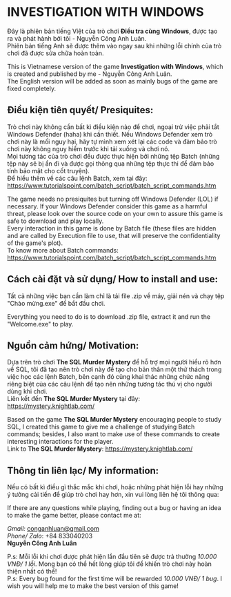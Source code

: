 # INVESTIGATION WITH WINDOWS  
Đây là phiên bản tiếng Việt của trò chơi **Điều tra cùng Windows**, được tạo ra và phát hành bởi tôi - Nguyễn Công Anh Luân.  
Phiên bản tiếng Anh sẽ được thêm vào ngay sau khi những lỗi chính của trò chơi đã được sửa chữa hoàn toàn.  
  
This is Vietnamese version of the game **Investigation with Windows**, which is created and published by me - Nguyễn Công Anh Luân.  
The English version will be added as soon as mainly bugs of the game are fixed completely.  
  
## Điều kiện tiên quyết/ Presiquites:
Trò chơi này không cần bất kì điều kiện nào để chơi, ngoại trừ việc phải tắt Windows Defender (haha) khi cần thiết. Nếu Windows Defender xem trò chơi này là mối nguy hại, hãy tự mình xem xét lại các code và đảm bảo trò chơi này không nguy hiểm trước khi tải xuống và chơi nó.  
Mọi tương tác của trò chơi đều được thực hiện bởi những tệp Batch (những tệp này sẽ bị ẩn đi và được gọi thông qua những tệp thực thi để đảm bảo tính bảo mật cho cốt truyện).  
Để hiểu thêm về các câu lệnh Batch, xem tại đây: <https://www.tutorialspoint.com/batch_script/batch_script_commands.htm>  
  
The game needs no presiquites but turning off Windows Defender (LOL) if necessary. If your Windows Defender consider this game as a harmful threat, please look over the source code on your own to assure this game is safe to download and play locally.  
Every interaction in this game is done by Batch file (these files are hidden and are called by Execution file to use, that will preserve the confidentiality of the game's plot).  
To know more about Batch commands: <https://www.tutorialspoint.com/batch_script/batch_script_commands.htm>  
  
## Cách cài đặt và sử dụng/ How to install and use:
Tất cả những việc bạn cần làm chỉ là tải file .zip về máy, giải nén và chạy tệp "Chào mừng.exe" để bắt đầu chơi.  
  
Everything you need to do is to download .zip file, extract it and run the "Welcome.exe" to play.  
  
## Nguồn cảm hứng/ Motivation:
Dựa trên trò chơi **The SQL Murder Mystery** để hỗ trợ mọi người hiểu rõ hơn về SQL, tôi đã tạo nên trò chơi này để tạo cho bản thân một thử thách trong việc học các lệnh Batch, bên cạnh đó cũng khai thác những chức năng riêng biệt của các câu lệnh để tạo nên những tương tác thú vị cho người dùng khi chơi.  
Liên kết đến **The SQL Murder Mystery** tại đây: <https://mystery.knightlab.com/>  
  
Based on the game **The SQL Murder Mystery** encouraging people to study SQL, I created this game to give me a challenge of studying Batch commands; besides, I also want to make use of these commands to create interesting interactions for the player.  
Link to **The SQL Murder Mystery**: <https://mystery.knightlab.com/>  
  
## Thông tin liên lạc/ My information:
Nếu có bất kì điều gì thắc mắc khi chơi, hoặc những phát hiện lỗi hay những ý tưởng cải tiến để giúp trò chơi hay hơn, xin vui lòng liên hệ tôi thông qua: 
  
If there are any questions while playing, finding out a bug or having an idea to make the game better, please contact me at:  
  
*Gmail:* conganhluan@gmail.com  
*Phone/ Zalo*: +84 833040203  
**Nguyễn Công Anh Luân**  
  
P.s: Mỗi lỗi khi chơi được phát hiện lần đầu tiên sẽ được trả thưởng *10.000 VNĐ/ 1 lỗi*. Mong bạn có thể hết lòng giúp tôi để khiến trò chơi này hoàn thiện nhất có thể!  
P.s: Every bug found for the first time will be rewarded *10.000 VNĐ/ 1 bug*. I wish you will help me to make the best version of this game!
